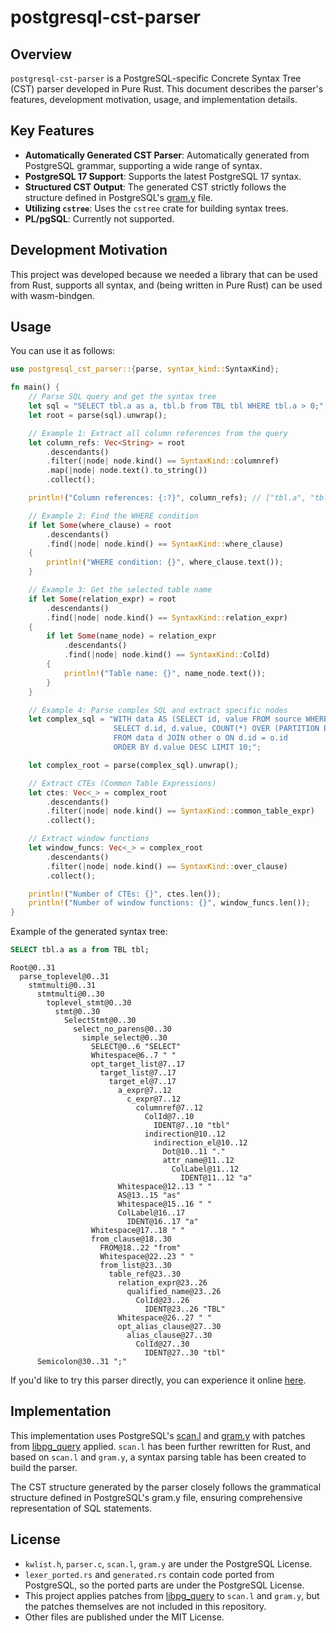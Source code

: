 # postgresql-cst-parser

## Overview

`postgresql-cst-parser` is a PostgreSQL-specific Concrete Syntax Tree (CST) parser developed in Pure Rust. This document describes the parser's features, development motivation, usage, and implementation details.

## Key Features

- **Automatically Generated CST Parser**: Automatically generated from PostgreSQL grammar, supporting a wide range of syntax.
- **PostgreSQL 17 Support**: Supports the latest PostgreSQL 17 syntax.
- **Structured CST Output**: The generated CST strictly follows the structure defined in PostgreSQL's [gram.y](https://github.com/postgres/postgres/blob/REL_17_0/src/backend/parser/gram.y) file.
- **Utilizing `cstree`**: Uses the `cstree` crate for building syntax trees.
- **PL/pgSQL**: Currently not supported.

## Development Motivation

This project was developed because we needed a library that can be used from Rust, supports all syntax, and (being written in Pure Rust) can be used with wasm-bindgen.

## Usage

You can use it as follows:

```rust
use postgresql_cst_parser::{parse, syntax_kind::SyntaxKind};

fn main() {
    // Parse SQL query and get the syntax tree
    let sql = "SELECT tbl.a as a, tbl.b from TBL tbl WHERE tbl.a > 0;";
    let root = parse(sql).unwrap();

    // Example 1: Extract all column references from the query
    let column_refs: Vec<String> = root
        .descendants()
        .filter(|node| node.kind() == SyntaxKind::columnref)
        .map(|node| node.text().to_string())
        .collect();

    println!("Column references: {:?}", column_refs); // ["tbl.a", "tbl.b", "tbl.a"]

    // Example 2: Find the WHERE condition
    if let Some(where_clause) = root
        .descendants()
        .find(|node| node.kind() == SyntaxKind::where_clause)
    {
        println!("WHERE condition: {}", where_clause.text());
    }

    // Example 3: Get the selected table name
    if let Some(relation_expr) = root
        .descendants()
        .find(|node| node.kind() == SyntaxKind::relation_expr)
    {
        if let Some(name_node) = relation_expr
            .descendants()
            .find(|node| node.kind() == SyntaxKind::ColId)
        {
            println!("Table name: {}", name_node.text());
        }
    }

    // Example 4: Parse complex SQL and extract specific nodes
    let complex_sql = "WITH data AS (SELECT id, value FROM source WHERE value > 10) 
                       SELECT d.id, d.value, COUNT(*) OVER (PARTITION BY d.id) 
                       FROM data d JOIN other o ON d.id = o.id 
                       ORDER BY d.value DESC LIMIT 10;";

    let complex_root = parse(complex_sql).unwrap();

    // Extract CTEs (Common Table Expressions)
    let ctes: Vec<_> = complex_root
        .descendants()
        .filter(|node| node.kind() == SyntaxKind::common_table_expr)
        .collect();

    // Extract window functions
    let window_funcs: Vec<_> = complex_root
        .descendants()
        .filter(|node| node.kind() == SyntaxKind::over_clause)
        .collect();

    println!("Number of CTEs: {}", ctes.len());
    println!("Number of window functions: {}", window_funcs.len());
}
```

Example of the generated syntax tree:

```sql
SELECT tbl.a as a from TBL tbl;
```

```
Root@0..31
  parse_toplevel@0..31
    stmtmulti@0..31
      stmtmulti@0..30
        toplevel_stmt@0..30
          stmt@0..30
            SelectStmt@0..30
              select_no_parens@0..30
                simple_select@0..30
                  SELECT@0..6 "SELECT"
                  Whitespace@6..7 " "
                  opt_target_list@7..17
                    target_list@7..17
                      target_el@7..17
                        a_expr@7..12
                          c_expr@7..12
                            columnref@7..12
                              ColId@7..10
                                IDENT@7..10 "tbl"
                              indirection@10..12
                                indirection_el@10..12
                                  Dot@10..11 "."
                                  attr_name@11..12
                                    ColLabel@11..12
                                      IDENT@11..12 "a"
                        Whitespace@12..13 " "
                        AS@13..15 "as"
                        Whitespace@15..16 " "
                        ColLabel@16..17
                          IDENT@16..17 "a"
                  Whitespace@17..18 " "
                  from_clause@18..30
                    FROM@18..22 "from"
                    Whitespace@22..23 " "
                    from_list@23..30
                      table_ref@23..30
                        relation_expr@23..26
                          qualified_name@23..26
                            ColId@23..26
                              IDENT@23..26 "TBL"
                        Whitespace@26..27 " "
                        opt_alias_clause@27..30
                          alias_clause@27..30
                            ColId@27..30
                              IDENT@27..30 "tbl"
      Semicolon@30..31 ";"
```

If you'd like to try this parser directly, you can experience it online [here](https://tanzaku.github.io/postgresql-cst-parser/).

## Implementation

This implementation uses PostgreSQL's [scan.l](https://github.com/postgres/postgres/blob/REL_17_0/src/backend/parser/scan.l) and [gram.y](https://github.com/postgres/postgres/blob/REL_17_0/src/backend/parser/gram.y) with patches from [libpg_query](https://github.com/pganalyze/libpg_query/tree/17-6.0.0/patches) applied. `scan.l` has been further rewritten for Rust, and based on `scan.l` and `gram.y`, a syntax parsing table has been created to build the parser.

The CST structure generated by the parser closely follows the grammatical structure defined in PostgreSQL's gram.y file, ensuring comprehensive representation of SQL statements.

## License

- `kwlist.h`, `parser.c`, `scan.l`, `gram.y` are under the PostgreSQL License.
- `lexer_ported.rs` and `generated.rs` contain code ported from PostgreSQL, so the ported parts are under the PostgreSQL License.
- This project applies patches from [libpg_query](https://github.com/pganalyze/libpg_query) to `scan.l` and `gram.y`, but the patches themselves are not included in this repository.
- Other files are published under the MIT License.